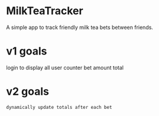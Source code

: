 # MilkTeaTracker

A simple app to track friendly milk tea bets between friends.

# v1 goals

login to display all user counter
bet amount total

# v2 goals

```
dynamically update totals after each bet
```
